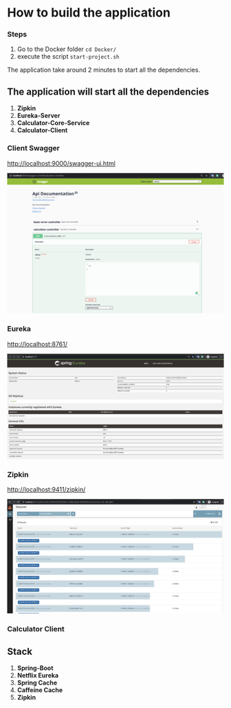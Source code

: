 # How to build the application

### Steps
1. Go to the Docker folder `cd Docker/`
2. execute the script `start-project.sh`

The application take around 2 minutes to start all the dependencies. 

## The application will start all the dependencies 
1. **Zipkin**
2. **Eureka-Server**
3. **Calculator-Core-Service**
4. **Calculator-Client**

### Client Swagger 
[http://localhost:9000/swagger-ui.html]()

![](assets/CalculatorCientSwagger.png)

### Eureka
[http://localhost:8761/]()

![](assets/EurekaServer.png)

### Zipkin
[http://localhost:9411/zipkin/]()

![](assets/ZipkinDashboard.png)


### Calculator Client 


## Stack
1. **Spring-Boot**
2. **Netflix Eureka**
3. **Spring Cache**
4. **Caffeine Cache**
5. **Zipkin**
